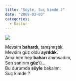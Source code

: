 ```yaml
---
title: "Söyle, Suç kimde ?"
date: "2009-03-03"
categories: 
  - Destur
---
```


![](../uploads/image/istanbul.jpg)

Mevsim **bahardı**, tanışmıştık.  
Mevsim güz oldu **ayrıldık**.  
Ama ben hep **baharı** anımsadım,  
Sen sanırım **güz**’ü…  
Bu durumda **söyle** bakalım:  
Suç kimde ?
